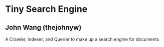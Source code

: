 # Tiny Search Engine
## John Wang (thejohnyw)

A Crawler, Indexer, and Querier to make up a search engine for documents

